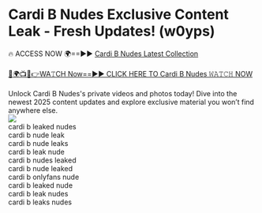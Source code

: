 # Cardi B Nudes Exclusive Content Leak - Fresh Updates! (w0yps)

🔥 ACCESS NOW 🌍==►► <a href="https://tinyurl.com/2mz8nhtm" rel="nofollow">Cardi B Nudes Latest Collection</a>
<br><br>
[🔴🌍📺📱👉WA𝚃CH Now==►► CLICK HERE TO Cardi B Nudes 𝚆𝙰𝚃𝙲𝙷 NOW](https://tinyurl.com/2mz8nhtm)
<br><br>
Unlock Cardi B Nudes's private videos and photos today! Dive into the newest 2025 content updates and explore exclusive material you won’t find anywhere else.
<br>
<a href="https://tinyurl.com/2mz8nhtm" rel="nofollow" data-target="animated-image.originalLink"><img src="https://camo.githubusercontent.com/8a4f000d20f83aca3bf7ec5f350d767afa0574a8a352519fd8cfa583a6f93a33/68747470733a2f2f692e696d6775722e636f6d2f644a486b345a712e676966" data-canonical-src="https://i.imgur.com/dJHk4Zq.gif" style="max-width: 100%; display: inline-block;" data-target="animated-image.originalImage"></a>
<br>
cardi b leaked nudes<br>
cardi b nude leak<br>
cardi b nude leaks<br>
cardi b leak nude<br>
cardi b nudes leaked<br>
cardi b nude leaked<br>
cardi b onlyfans nude<br>
cardi b leaked nude<br>
cardi b leak nudes<br>
cardi b leaks nudes